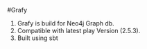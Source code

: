 #Grafy


1. Grafy is build for Neo4j Graph db.
2. Compatible with latest play Version (2.5.3).
3. Built using sbt




